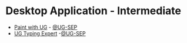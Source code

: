 # Desktop Application - Intermediate
  - [Paint with UG](https://github.com/UG-SEP/Paint-with-UG-The-SEP) - [@UG-SEP](https://github.com/UG-SEP)
  - [UG Typing Expert](https://github.com/UG-SEP/UG-Typing-Expert) -[@UG-SEP](https://github.com/UG-SEP)
